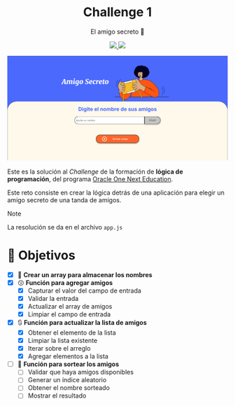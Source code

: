 <h1 align="center">Challenge 1</h1>
<p align="center">El amigo secreto 🤫</h3>
<p align="center">
    <a href="https://www.oracle.com/ar/education/oracle-next-education/">
        <img src="https://img.shields.io/badge/Oracle-F80000?style=for-the-badge&logo=oracle&logoColor=white"/>
    </a>
    <a href="https://www.aluracursos.com/">
        <img src="https://img.shields.io/badge/AluraLatam-2377e7?style=for-the-badge&logo=oracle&logoColor=white"/>
    </a>
</p>

<p align="center">
    <img width="600" src="./assets/capture-page.png"/>
</p>

Este es la solución al _Challenge_ de la formación de **lógica de programación**, del programa [Oracle One Next Education](https://www.oracle.com/ar/education/oracle-next-education/).

Este reto consiste en crear la lógica detrás de una aplicación para elegir un amigo secreto de una tanda de amigos.

> [!NOTE]
> La resolución se da en el archivo `app.js`

# 🎯 Objetivos

- [x] 💼 **Crear un array para almacenar los nombres**
- [x] 😗 **Función para agregar amigos**
  - [x] Capturar el valor del campo de entrada
  - [x] Validar la entrada
  - [x] Actualizar el array de amigos
  - [x] Limpiar el campo de entrada
- [x] 🔃 **Función para actualizar la lista de amigos**
  - [x] Obtener el elemento de la lista
  - [x] Limpiar la lista existente
  - [x] Iterar sobre el arreglo
  - [x] Agregar elementos a la lista
- [ ] 🎲 **Función para sortear los amigos**
  - [ ] Validar que haya amigos disponibles
  - [ ] Generar un índice aleatorio
  - [ ] Obtener el nombre sorteado
  - [ ] Mostrar el resultado
